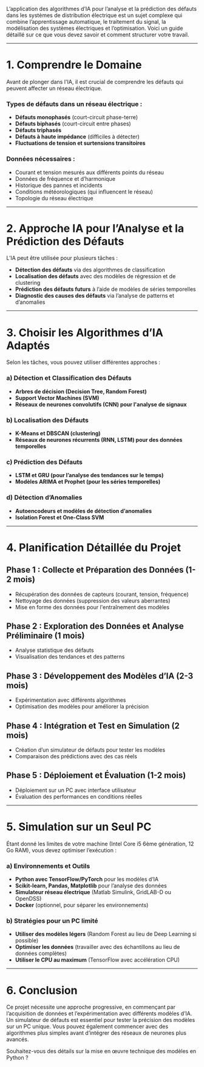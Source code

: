 L’application des algorithmes d’IA pour l’analyse et la prédiction des défauts dans les systèmes de distribution électrique est un sujet complexe qui combine l’apprentissage automatique, le traitement du signal, la modélisation des systèmes électriques et l’optimisation. Voici un guide détaillé sur ce que vous devez savoir et comment structurer votre travail.

---

# **1. Comprendre le Domaine**

Avant de plonger dans l'IA, il est crucial de comprendre les défauts qui peuvent affecter un réseau électrique.

### **Types de défauts dans un réseau électrique :**

- **Défauts monophasés** (court-circuit phase-terre)
- **Défauts biphasés** (court-circuit entre phases)
- **Défauts triphasés**
- **Défauts à haute impédance** (difficiles à détecter)
- **Fluctuations de tension et surtensions transitoires**

### **Données nécessaires :**

- Courant et tension mesurés aux différents points du réseau
- Données de fréquence et d’harmonique
- Historique des pannes et incidents
- Conditions météorologiques (qui influencent le réseau)
- Topologie du réseau électrique

---

# **2. Approche IA pour l’Analyse et la Prédiction des Défauts**

L’IA peut être utilisée pour plusieurs tâches :

- **Détection des défauts** via des algorithmes de classification
- **Localisation des défauts** avec des modèles de régression et de clustering
- **Prédiction des défauts futurs** à l’aide de modèles de séries temporelles
- **Diagnostic des causes des défauts** via l’analyse de patterns et d’anomalies

---

# **3. Choisir les Algorithmes d’IA Adaptés**

Selon les tâches, vous pouvez utiliser différentes approches :

### **a) Détection et Classification des Défauts**

- **Arbres de décision (Decision Tree, Random Forest)**
- **Support Vector Machines (SVM)**
- **Réseaux de neurones convolutifs (CNN) pour l'analyse de signaux**

### **b) Localisation des Défauts**

- **K-Means et DBSCAN (clustering)**
- **Réseaux de neurones récurrents (RNN, LSTM) pour des données temporelles**

### **c) Prédiction des Défauts**

- **LSTM et GRU (pour l’analyse des tendances sur le temps)**
- **Modèles ARIMA et Prophet (pour les séries temporelles)**

### **d) Détection d’Anomalies**

- **Autoencodeurs et modèles de détection d’anomalies**
- **Isolation Forest et One-Class SVM**

---

# **4. Planification Détaillée du Projet**

## **Phase 1 : Collecte et Préparation des Données (1-2 mois)**

- Récupération des données de capteurs (courant, tension, fréquence)
- Nettoyage des données (suppression des valeurs aberrantes)
- Mise en forme des données pour l'entraînement des modèles

## **Phase 2 : Exploration des Données et Analyse Préliminaire (1 mois)**

- Analyse statistique des défauts
- Visualisation des tendances et des patterns

## **Phase 3 : Développement des Modèles d’IA (2-3 mois)**

- Expérimentation avec différents algorithmes
- Optimisation des modèles pour améliorer la précision

## **Phase 4 : Intégration et Test en Simulation (2 mois)**

- Création d’un simulateur de défauts pour tester les modèles
- Comparaison des prédictions avec des cas réels

## **Phase 5 : Déploiement et Évaluation (1-2 mois)**

- Déploiement sur un PC avec interface utilisateur
- Évaluation des performances en conditions réelles

---

# **5. Simulation sur un Seul PC**

Étant donné les limites de votre machine (Intel Core i5 6ème génération, 12 Go RAM), vous devez optimiser l’exécution :

### **a) Environnements et Outils**

- **Python avec TensorFlow/PyTorch** pour les modèles d’IA
- **Scikit-learn, Pandas, Matplotlib** pour l’analyse des données
- **Simulateur réseau électrique** (Matlab Simulink, GridLAB-D ou OpenDSS)
- **Docker** (optionnel, pour séparer les environnements)

### **b) Stratégies pour un PC limité**

- **Utiliser des modèles légers** (Random Forest au lieu de Deep Learning si possible)
- **Optimiser les données** (travailler avec des échantillons au lieu de données complètes)
- **Utiliser le CPU au maximum** (TensorFlow avec accélération CPU)

---

# **6. Conclusion**

Ce projet nécessite une approche progressive, en commençant par l’acquisition de données et l’expérimentation avec différents modèles d’IA. Un simulateur de défauts est essentiel pour tester la précision des modèles sur un PC unique. Vous pouvez également commencer avec des algorithmes plus simples avant d’intégrer des réseaux de neurones plus avancés.

Souhaitez-vous des détails sur la mise en œuvre technique des modèles en Python ?